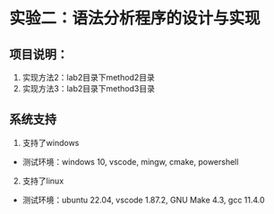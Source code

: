 # 实验二：语法分析程序的设计与实现
## 项目说明：
1. 实现方法2：lab2目录下method2目录
2. 实现方法3：lab2目录下method3目录
## 系统支持
1. 支持了windows
- 测试环境：windows 10, vscode, mingw, cmake, powershell
2. 支持了linux
- 测试环境：ubuntu 22.04, vscode 1.87.2, GNU Make 4.3, gcc 11.4.0